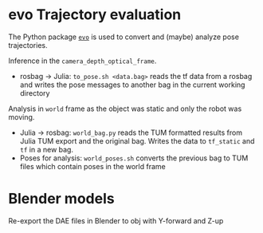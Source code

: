 # evo Trajectory evaluation
The Python package [`evo`](https://github.com/MichaelGrupp/evo/wiki) is used to convert and (maybe) analyze pose trajectories.

Inference in the `camera_depth_optical_frame`.
* rosbag -> Julia: `to_pose.sh <data.bag>` reads the tf data from a rosbag and writes the pose messages to another bag in the current working directory

Analysis in `world` frame as the object was static and only the robot was moving.
* Julia -> rosbag: `world_bag.py` reads the TUM formatted results from Julia TUM export and the original bag.
  Writes the data to `tf_static` and `tf` in a new bag.
* Poses for analysis: `world_poses.sh` converts the previous bag to TUM files which contain poses in the world frame

# Blender models
Re-export the DAE files in Blender to obj with Y-forward and Z-up
